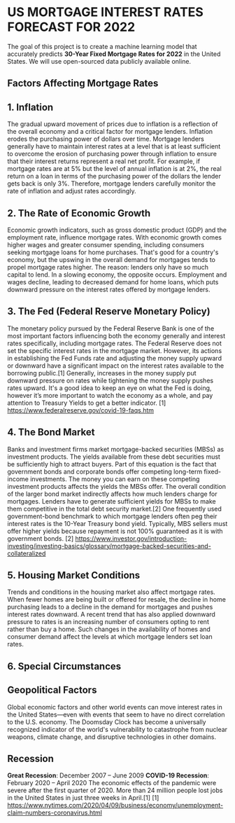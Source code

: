# US MORTGAGE INTEREST RATES FORECAST FOR 2022
The goal of this project is to create a machine learning model that accurately predicts <strong>30-Year Fixed Mortgage Rates for 2022</strong> in the United States. We will use open-sourced data publicly available online.

## Factors Affecting Mortgage Rates
## 1. Inflation

The gradual upward movement of prices due to inflation is a reflection of the overall economy and a critical factor for mortgage lenders. Inflation erodes the purchasing power of dollars over time. Mortgage lenders generally have to maintain interest rates at a level that is at least sufficient to overcome the erosion of purchasing power through inflation to ensure that their interest returns represent a real net profit.
For example, if mortgage rates are at 5% but the level of annual inflation is at 2%, the real return on a loan in terms of the purchasing power of the dollars the lender gets back is only 3%. Therefore, mortgage lenders carefully monitor the rate of inflation and adjust rates accordingly.

## 2. The Rate of Economic Growth

Economic growth indicators, such as gross domestic product (GDP) and the employment rate, influence mortgage rates. With economic growth comes higher wages and greater consumer spending, including consumers seeking mortgage loans for home purchases. That's good for a country's economy, but the upswing in the overall demand for mortgages tends to propel mortgage rates higher. The reason: lenders only have so much capital to lend.
In a slowing economy, the opposite occurs. Employment and wages decline, leading to decreased demand for home loans, which puts downward pressure on the interest rates offered by mortgage lenders.

## 3. The Fed (Federal Reserve Monetary Policy)

The monetary policy pursued by the Federal Reserve Bank is one of the most important factors influencing both the economy generally and interest rates specifically, including mortgage rates.
The Federal Reserve does not set the specific interest rates in the mortgage market. However, its actions in establishing the Fed Funds rate and adjusting the money supply upward or downward have a significant impact on the interest rates available to the borrowing public.[1]
Generally, increases in the money supply put downward pressure on rates while tightening the money supply pushes rates upward.
It's a good idea to keep an eye on what the Fed is doing, however it’s more important to watch the economy as a whole, and pay attention to Treasury Yields to get a better indicator.
[1] https://www.federalreserve.gov/covid-19-faqs.htm

## 4.  The Bond Market

Banks and investment firms market mortgage-backed securities (MBSs) as investment products. The yields available from these debt securities must be sufficiently high to attract buyers.
Part of this equation is the fact that government bonds and corporate bonds offer competing long-term fixed-income investments. The money you can earn on these competing investment products affects the yields the MBSs offer. The overall condition of the larger bond market indirectly affects how much lenders charge for mortgages. Lenders have to generate sufficient yields for MBSs to make them competitive in the total debt security market.[2]
One frequently used government-bond benchmark to which mortgage lenders often peg their interest rates is the 10-Year Treasury bond yield. Typically, MBS sellers must offer higher yields because repayment is not 100% guaranteed as it is with government bonds.
[2] https://www.investor.gov/introduction-investing/investing-basics/glossary/mortgage-backed-securities-and-collateralized

## 5. Housing Market Conditions

Trends and conditions in the housing market also affect mortgage rates. When fewer homes are being built or offered for resale, the decline in home purchasing leads to a decline in the demand for mortgages and pushes interest rates downward.
A recent trend that has also applied downward pressure to rates is an increasing number of consumers opting to rent rather than buy a home. Such changes in the availability of homes and consumer demand affect the levels at which mortgage lenders set loan rates.

## 6. Special Circumstances

## Geopolitical Factors

Global economic factors and other world events can move interest rates in the United States—even with events that seem to have no direct correlation to the U.S. economy. The Doomsday Clock has become a universally recognized indicator of the world's vulnerability to catastrophe from nuclear weapons, climate change, and disruptive technologies in other domains.

## Recession

<strong>Great Recession</strong>: December 2007 – June 2009
<strong>COVID-19 Recession</strong>: February 2020 – April 2020
The economic effects of the pandemic were severe after the first quarter of 2020. More than 24 million people lost jobs in the United States in just three weeks in April.[1]
[1] https://www.nytimes.com/2020/04/09/business/economy/unemployment-claim-numbers-coronavirus.html
